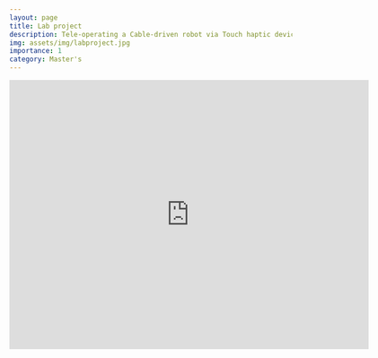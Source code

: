 ```yaml
---
layout: page
title: Lab project
description: Tele-operating a Cable-driven robot via Touch haptic device
img: assets/img/labproject.jpg
importance: 1
category: Master's
---
```


<!-- <p align="center">
<font size="3"> :point_down: Click the picture to watch the video :point_down:</font> 
</p>

<p align="center">
<a href="https://www.youtube.com/watch?v=IGJtQsirpvE" 
target="_blank"><img src="http://img.youtube.com/vi/IGJtQsirpvE/hqdefault.jpg"
alt="IMAGE ALT TEXT HERE" width="640" height="480" border="10" /></a>
</p> -->

<p align="center">
<iframe
    width="640"
    height="480"
    src="https://www.youtube.com/embed/IGJtQsirpvE"
    frameborder="0"
    allow="autoplay; encrypted-media"
    allowfullscreen
>
</iframe>
</p>
